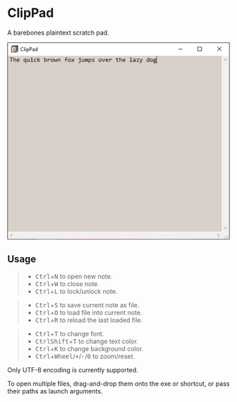 # ClipPad

A barebones plaintext scratch pad.

![](screenshot.png)

## Usage

> - <kbd>Ctrl</kbd>+<kbd>N</kbd> to open new note.
> - <kbd>Ctrl</kbd>+<kbd>W</kbd> to close note.
> - <kbd>Ctrl</kbd>+<kbd>L</kbd> to lock/unlock note.

> - <kbd>Ctrl</kbd>+<kbd>S</kbd> to save current note as file.
> - <kbd>Ctrl</kbd>+<kbd>O</kbd> to load file into current note.
> - <kbd>Ctrl</kbd>+<kbd>R</kbd> to reload the last loaded file.

> - <kbd>Ctrl</kbd>+<kbd>T</kbd> to change font.
> - <kbd>Ctrl</kbd><kbd>Shift</kbd>+<kbd>T</kbd> to change text color.
> - <kbd>Ctrl</kbd>+<kbd>K</kbd> to change background color.
> - <kbd>Ctrl</kbd>+<kbd>Wheel</kbd>/<kbd>+</kbd>/<kbd>-</kbd>/<kbd>0</kbd> to zoom/reset.

Only UTF-8 encoding is currently supported.

To open multiple files, drag-and-drop them onto the exe or shortcut, or pass their paths as launch arguments.